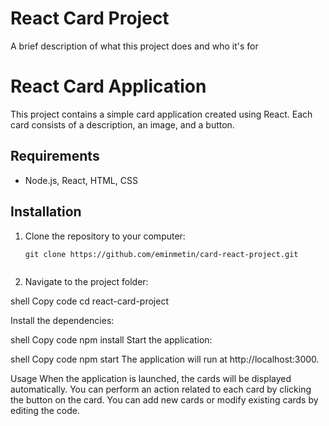 
# React Card Project

A brief description of what this project does and who it's for

# React Card Application

This project contains a simple card application created using React. Each card consists of a description, an image, and a button.

## Requirements

- Node.js, React, HTML, CSS

## Installation

1. Clone the repository to your computer:

   ```shell
   git clone https://github.com/eminmetin/card-react-project.git


2. Navigate to the project folder:

shell
Copy code
cd react-card-project

Install the dependencies:

shell
Copy code
npm install
Start the application:

shell
Copy code
npm start
The application will run at http://localhost:3000.

Usage
When the application is launched, the cards will be displayed automatically.
You can perform an action related to each card by clicking the button on the card.
You can add new cards or modify existing cards by editing the code.

